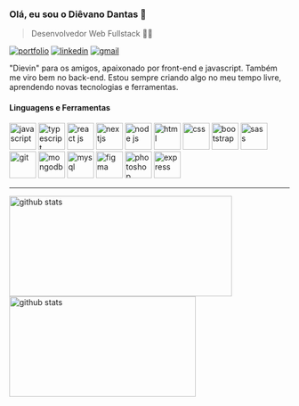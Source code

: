 ### Olá, eu sou o Diêvano Dantas 👋
>Desenvolvedor Web Fullstack 👨‍💻

[![portfolio](https://img.shields.io/website-up-down-green-red/https/dievanodantas.netlify.app?label=portfolio&style=for-the-badge)](https://dievanodantas.netlify.app "Meu portfolio")
[![linkedin](https://img.shields.io/badge/LinkedIn-0077B5?style=for-the-badge&logo=linkedin&logoColor=white)](https://google.com.br "Linkedin")
[![gmail](https://img.shields.io/badge/Gmail-D14836?style=for-the-badge&logo=gmail&logoColor=white)](mailto:contatodevdievin@gmail.com "Gmail")

"Dievin" para os amigos, apaixonado por front-end e javascript. Também me viro bem no back-end. Estou sempre criando algo no meu tempo livre, aprendendo novas tecnologias e ferramentas.

#### Linguagens e Ferramentas

<div>
    <img src="https://cdn.jsdelivr.net/gh/devicons/devicon/icons/javascript/javascript-original.svg" width="48" height="48" alt="javascript" title="Javascript"/>
    <img src="https://cdn.jsdelivr.net/gh/devicons/devicon/icons/typescript/typescript-original.svg" width="48" height="48" alt="typescript" title="Typescript"/>
    <img src="https://cdn.jsdelivr.net/gh/devicons/devicon/icons/react/react-original-wordmark.svg" width="48" height="48" alt="react js" title="React JS"/>
    <img src="https://cdn.jsdelivr.net/gh/devicons/devicon/icons/nextjs/nextjs-original-wordmark.svg" width="48" height="48" alt="nextjs" title="Next Js"/>
    <img src="https://cdn.jsdelivr.net/gh/devicons/devicon/icons/nodejs/nodejs-original.svg" width="48" height="48" alt="node js" title="Node Js"/>
    <img src="https://cdn.jsdelivr.net/gh/devicons/devicon/icons/html5/html5-original.svg" width="48" height="48" alt="html" title="Html5"/>
    <img src="https://cdn.jsdelivr.net/gh/devicons/devicon/icons/css3/css3-original.svg" width="48" height="48" alt="css" title="Css3"/>
    <img src="https://cdn.jsdelivr.net/gh/devicons/devicon/icons/bootstrap/bootstrap-original.svg" width="48" height="48" alt="bootstrap" title="Bootstrap"/>
    <img src="https://cdn.jsdelivr.net/gh/devicons/devicon/icons/sass/sass-original.svg" width="48" height="48" alt="sass" title="Sass"/>
    <img src="https://cdn.jsdelivr.net/gh/devicons/devicon/icons/git/git-original.svg" width="48" height="48" alt="git" title="Git"/>
    <img src="https://cdn.jsdelivr.net/gh/devicons/devicon/icons/mongodb/mongodb-original.svg" width="48" height="48" alt="mongodb" title="Mongodb"/>
    <img src="https://cdn.jsdelivr.net/gh/devicons/devicon/icons/mysql/mysql-original-wordmark.svg" width="48" height="48" alt="mysql" title="Mysql"/>
    <img src="https://cdn.jsdelivr.net/gh/devicons/devicon/icons/figma/figma-original.svg" width="48" height="48" alt="figma" title="Figma"/>
    <img src="https://cdn.jsdelivr.net/gh/devicons/devicon/icons/photoshop/photoshop-plain.svg" width="48" height="48" alt="photoshop" title="Photoshop"/>
    <img src="https://cdn.jsdelivr.net/gh/devicons/devicon/icons/express/express-original-wordmark.svg" width="48" height="48" alt="express" title="Express"/>
</div>

<hr>

<div>
    <a href="https://github.com/devdievin?tab=repositories">
    <img width="400" height="180" src="https://github-readme-stats.vercel.app/api?username=devdievin&show_icons=true&include_all_commits=false&count_private=true&theme=react" alt="github stats"/>
    <img width="335" height="180" src="https://github-readme-stats.vercel.app/api/top-langs/?username=devdievin&langs_count=6&layout=compact&theme=react" alt="github stats"/>
    </a>
</div>
